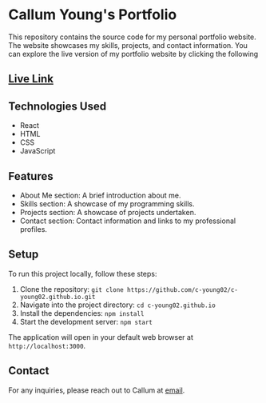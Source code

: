 ﻿# Callum Young's Portfolio

This repository contains the source code for my personal portfolio website. The website showcases my skills, projects, and contact information.
You can explore the live version of my portfolio website by clicking the following
## [Live Link](https://c-young02.github.io/portfolio/)


## Technologies Used

- React
- HTML
- CSS
- JavaScript

## Features

- About Me section: A brief introduction about me.
- Skills section: A showcase of my programming skills.
- Projects section: A showcase of projects undertaken.
- Contact section: Contact information and links to my professional profiles.

## Setup

To run this project locally, follow these steps:

1. Clone the repository: `git clone https://github.com/c-young02/c-young02.github.io.git`
2. Navigate into the project directory: `cd c-young02.github.io`
3. Install the dependencies: `npm install`
4. Start the development server: `npm start`

The application will open in your default web browser at `http://localhost:3000`.

## Contact

For any inquiries, please reach out to Callum at [email](mailto:callum.young02@outlook.com).

